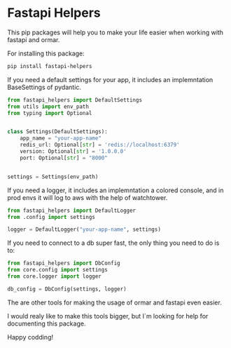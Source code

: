 # Fastapi Helpers

This pip packages will help you to make your life easier when working with fastapi and ormar.

For installing this package:

```bash
pip install fastapi-helpers
```

If you need a default settings for your app, it includes an implemntation BaseSettings of pydantic.

```python
from fastapi_helpers import DefaultSettings
from utils import env_path
from typing import Optional


class Settings(DefaultSettings):
    app_name = "your-app-name"
    redis_url: Optional[str] = 'redis://localhost:6379'
    version: Optional[str] = '1.0.0.0'
    port: Optional[str] = "8000"


settings = Settings(env_path)
```

If you need a logger, it includes an implemntation a colored console, and in prod envs it will log to aws with the help of watchtower.

```python
from fastapi_helpers import DefaultLogger
from .config import settings

logger = DefaultLogger("your-app-name", settings)
```

If you need to connect to a db super fast, the only thing you need to do is to:

```python
from fastapi_helpers import DbConfig
from core.config import settings
from core.logger import logger

db_config = DbConfig(settings, logger)
```

The are other tools for making the usage of ormar and fastapi even easier.


I would realy like to make this tools bigger, but I´m looking for help for documenting this package.


Happy codding!